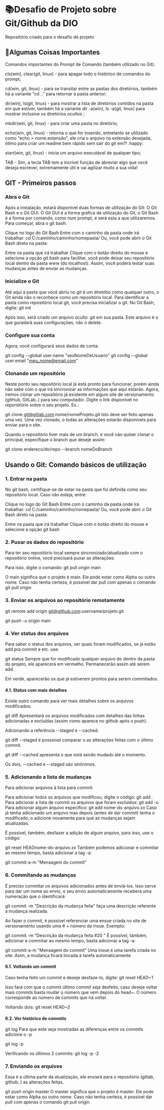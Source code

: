 # 📚Desafio de Projeto sobre Git/Github da DIO
Repositório criado para o desafio de projeto

## 🔑Algumas Coisas Importantes
Comandos importantes do Prompt de Comando (também utilizado no Git):

cls(win), clear(git, linux) - para apagar todo o histórico de comandos do prompt;

cd(win, git, linux) - para se transitar entre as pastas dos diretórios, também há a variante "cd .." para retornar à pasta anterior;

dir(win), ls(git, linux) - para mostrar a lista de diretórios contidos na pasta em que estiver, também há a variante dir -a(win), ls -a(git, linux) para mostrar inclusive os diretórios ocultos ;

mkdir(win, git, linux) - para criar uma pasta no diretório;

echo(win, git, linux) - retorna o que for inserido, entretanto se utilizado como "echo > nome.extensão", ele cria o arquivo na extensão desejada, ótimo para criar um readme bem rápido sem sair do git em?! :happy:

start(win, git, linux) - inicia um arquivo executável de qualquer tipo;

TAB - Sim, a tecla TAB tem a incrível função de abreviar algo que você deseja escrever, extremamente útil e vai agilizar muito a sua vida!


## GIT - Primeiros passos

### Abra o Git

Após a instalação, estará disponível duas formas de utilização do Git: O Git Bash e o Git GUI. O Git GUI é a forma gráfica de utilização do Git, o Git Bash é a forma por comando, como num prompt, e será esta a que utilizaremos. Para começar, abra o git bash:

Clique no logo do Git Bash
Entre com o caminho da pasta onde irá trabalhar: cd C:/caminho/caminho/nomepasta/
Ou, você pode abrir o Git Bash direto na pasta:

Entre na pasta que irá trabalhar
Clique com o botão direito do mouse e selecione a opção git bash
para facilitar, você pode deixar seu repositório local dentro da pasta www (do localhost). Assim, você poderá testar suas mudanças antes de enviar as mudanças.

### Inicialize o Git

Até aqui a pasta que você abriu no git é um diretótio como qualquer outro, o Git ainda não o reconhece como um repositório local. Para identificar a pasta como repositório local git, você precisa inicializar o git. No Git Bash, digite:
git init

Após isso, será criado um arquivo oculto .git em sua pasta. Este arquivo é o que guradará suas configurações, não o delete.

###  Configure sua conta

Agora, você configurará seus dados de conta:

git config --global user.name "seuNomeDeUsuario"
git config --global user.email "meu_nome@email.com"

### Clonando um repositório

Neste ponto seu repositório local já está pronto para funcionar, porém ainda não sabe com o que irá sincronizar as informações que aqui estarão. Agora, iremos clonar um repositório já existente em algum site de versionamento (gitHub, GitLab..) para seu computador. Digite o link disponível no reporsitório sobre o seu projeto. Ex.:

git clone git@gitlab.com:nome/nomeProjeto.git
Isto deve ser feito apenas uma vez. Uma vez clonado, o todas as alterações estarão disponíveis para enviar para o site.

Quando o repositório tiver mais de um branch, e você não quiser clonar o principal, especifique o branch que deseje assim:

git clone endereco/do/repo --branch nomeDoBranch

## Usando o Git: Comando básicos de utilização
### 1. Entrar na pasta

No git bash, certifique-se de estar na pasta que foi definida como seu repositório local. Caso não esteja, entre:

Clique no logo do Git Bash
Entre com o caminho da pasta onde irá trabalhar: cd C:/caminho/caminho/nomepasta/
Ou, você pode abrir o Git Bash direto na pasta:

Entre na pasta que irá trabalhar
Clique com o botão direito do mouse e selecione a opção git bash


### 2. Puxar os dados do repositório

Para ter seu repositório local sempre sincronizado/atualizado com o repositório online, você precisará puxar as alterações:

Para isso, digite o comando: git pull origin main

O main significa que o projeto é main. Ele pode estar como Alpha ou outro nome. Caso não tenha certeza, é possível dar pull com apenas o comando 
git pull origin


### 3. Enviar os arquivos ao repositório remotamente

git remote add origin git@github.com:username/projeto.git

git push -u origin main



### 4. Ver status dos arquivos

Para saber o status dos arquivos, ver quais foram modificados, se já estão add pra commit e etc. use:

git status
Sempre que for modificado qualquer arquivo de dentro da pasta do projeto, ele aparecerá em vermelho. Permanecerão assim até serem add.

Em verde, aparecerão os que já estiverem prontos para serem commitados.



#### 4.1. Status com mais detalhes

Existe outro comando para ver mais detalhes sobre os arquivos modificados:

git diff
Apresentará os arquivos modificados com detalhes das linhas adicionadas e excluídas (assim como aparece no github após o push).

Adcionando a referência --staged e --cached.

git diff --staged é posssivel comparar o as alterações feitas com o último commit.

git diff --cached apresenta o que está sendo mudado até o momento.

Os dois, --cached e --staged são sinônimos.



### 5. Adicionando a lista de mudanças

Para adicionar arquivos à lista para commit:

Para adicionar todos os arquivos que modificou, digite o código:
git add .
Para adicionar a lista de commit os arquivos que foram excluídos:
git add -u
Para adicionar algum arquivo específico:
git add nome-do-arquivo.xx
Caso já tenha adicionado um arquivo mas depois (antes de dar commit) tenha o modificado, o adicione novamente para que as mudanças sejam atualizadas.

É possível, também, desfazer a adição de algum arquivo, para isso, use o código:

git reset HEADnome-do-arquivo.xx
Também podemos adicionar e commitar ao mesmo tempo, basta adicionar a tag -a:

git commit-a-m "Mensagem do commit"


### 6. Commitando as mudanças

É preciso commitar os arquivos adicionados antes de enviá-los. Isso serve para dar um nome ao envio, e seu envio automaticamente receberá uma numeração que o identificará:

git commit -m "Descrição da mudança feita"
faça uma descrição referente a mudança realizada.

Ao fazer o commit, é possível referenciar uma ensue criada no site de versionamento usando uma # + número da insue. Exemplo:

git commit -m "Descrição da mudança feita #20 "
É possível, também, adicionar e commitar ao mesmo tempo, basta adicionar a tag -a:

git commit-a-m "Mensagem do commit"
Uma insue é uma tarefa criada no site. Asim, a mudança ficará lincada à tarefa automaticamente

#### 6.1. Voltando um commit

Caso tenha feito um commit e deseje desfaze-lo, digite:
git reset HEAD~1

Isso fará com que o commit último commit seja desfeito, caso deseje voltar mais commits basta mudar o número que vem depois do head~. 
O número corresponde ao número de commits que irá voltar.

Voltando dois: git reset HEAD~2

#### 6.2. Ver histórico de commits

git log
Para que este seja mostradas as diferenças entre os commits adicione o -p

git log -p

Verificando os últimos 2 commits: git log -p -2


### 7. Enviando os arquivos

Essa é a última parte da atualização, ele enviará para o repositório (gitlab, github..) as alterações feitas.

git push origin master
O master significa que o projeto é master. Ele pode estar como Alpha ou outro nome. Caso não tenha certeza, é possível dar pull com apenas o comando git pull origin



